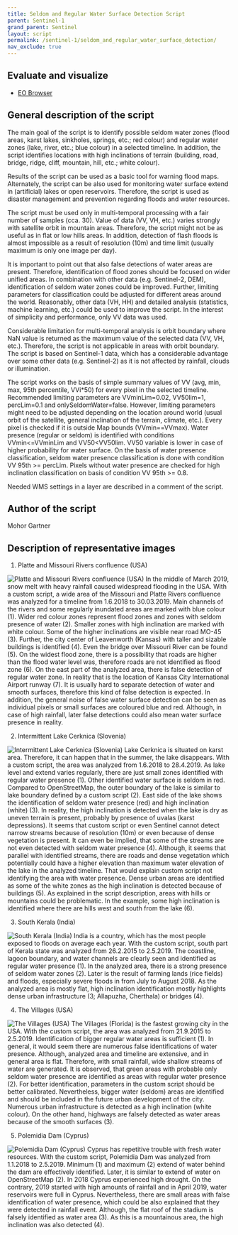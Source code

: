 ```yaml
---
title: Seldom and Regular Water Surface Detection Script
parent: Sentinel-1
grand_parent: Sentinel
layout: script
permalink: /sentinel-1/seldom_and_regular_water_surface_detection/
nav_exclude: true
---
```



## Evaluate and visualize
- [EO Browser](https://sentinelshare.page.link/6xU6)

## General description of the script

The main goal of the script is to identify possible seldom water zones (flood areas, karst lakes, sinkholes, springs, etc.; red colour) and regular water zones (lake, river, etc.; blue colour) in a selected timeline. In addition, the script identifies locations with high inclinations of terrain (building, road, bridge, ridge, cliff, mountain, hill, etc.; white colour).

Results of the script can be used as a basic tool for warning flood maps. Alternately, the script can be also used for monitoring water surface extend in (artificial) lakes or open reservoirs. Therefore, the script is used as disaster management and prevention regarding floods and water resources. 

The script must be used only in multi-temporal processing with a fair number of samples (cca. 30). Value of data (VV, VH, etc.) varies strongly with satellite orbit in mountain areas. Therefore, the script might not be as useful as in flat or low hills areas. In addition, detection of flash floods is almost impossible as a result of resolution (10m) and time limit (usually maximum is only one image per day).

It is important to point out that also false detections of water areas are present. Therefore, identification of flood zones should be focused on wider unified areas. In combination with other data (e.g. Sentinel-2, DEM), identification of seldom water zones could be improved. Further, limiting parameters for classification could be adjusted for different areas around the world. Reasonably, other data (VH, HH) and detailed analysis (statistics, machine learning, etc.) could be used to improve the script. In the interest of simplicity and performance, only VV data was used.

Considerable limitation for multi-temporal analysis is orbit boundary where NaN value is returned as the maximum value of the selected data (VV, VH, etc.). Therefore, the script is not applicable in areas with orbit boundary. The script is based on Sentinel-1 data, which has a considerable advantage over some other data (e.g. Sentinel-2) as it is not affected by rainfall, clouds or illumination.

The script works on the basis of simple summary values of VV (avg, min, max, 95th percentile, VVi*50) for every pixel in the selected timeline. Recommended limiting parameters are VVminLim=0.02, VV50lim=1, percLim=0.1 and onlySeldomWater=false. However, limiting parameters might need to be adjusted depending on the location around world (usual orbit of the satellite, general inclination of the terrain, climate, etc.). Every pixel is checked if it is outside Map bounds (VVmin==VVmax). Water presence (regular or seldom) is identified with conditions VVmin<=VVminLim and VV50<VV50lim. VV50 variable is lower in case of higher probability for water surface. On the basis of water presence classification, seldom water presence classification is done with condition VV 95th >= percLim. Pixels without water presence are checked for high inclination classification on basis of condition VV 95th >= 0.8.

Needed WMS settings in a layer are described in a comment of the script.

## Author of the script

Mohor Gartner

## Description of representative images

1. Platte and Missouri Rivers confluence (USA)

![Platte and Missouri Rivers confluence (USA)](fig/01_Missouri+Platte_MT-2018-06-01_2019-03-30.PNG)
In the middle of March 2019, snow melt with heavy rainfall caused widespread flooding in the USA. With a custom script, a wide area of the Missouri and Platte Rivers confluence was analyzed for a timeline from 1.6.2018 to 30.03.2019. Main channels of the rivers and some regularly inundated areas are marked with blue colour (1). Wider red colour zones represent flood zones and zones with seldom presence of water (2). Smaller zones with high inclination are marked with white colour. Some of the higher inclinations are visible near road MO-45 (3). Further, the city center of Leavenworth (Kansas) with taller and sizable buildings is identified (4). Even the bridge over Missouri River can be found (5). On the widest flood zone, there is a possibility that roads are higher than the flood water level was, therefore roads are not identified as flood zone (6). On the east part of the analyzed area, there is false detection of regular water zone. In reality that is the location of Kansas City International Airport runway (7). It is usually hard to separate detection of water and smooth surfaces, therefore this kind of false detection is expected. In addition, the general noise of false water surface detection can be seen as individual pixels or small surfaces are coloured blue and red. Although, in case of high rainfall, later false detections could also mean water surface presence in reality.

2. Intermittent Lake Cerknica (Slovenia)

![Intermittent Lake Cerknica (Slovenia)](fig/02_Cerknica_MT-2018-06-01_2019-04-28.PNG)
Lake Cerknica is situated on karst area. Therefore, it can happen that in the summer, the lake disappears. With a custom script, the area was analyzed from 1.6.2018 to 28.4.2019. As lake level and extend varies regularly, there are just small zones identified with regular water presence (1). Other identified water surface is seldom in red. Compared to OpenStreetMap, the outer boundary of the lake is similar to lake boundary defined by a custom script (2). East side of the lake shows the identification of seldom water presence (red) and high inclination (white) (3). In reality, the high inclination is detected when the lake is dry as uneven terrain is present, probably by presence of uvalas (karst depressions). It seems that custom script or even Sentinel cannot detect narrow streams because of resolution (10m) or even because of dense vegetation is present. It can even be implied, that some of the streams are not even detected with seldom water presence (4). Although, it seems that parallel with identified streams, there are roads and dense vegetation which potentially could have a higher elevation than maximum water elevation of the lake in the analyzed timeline. That would explain custom script not identifying the area with water presence. Dense urban areas are identified as some of the white zones as the high inclination is detected because of buildings (5). As explained in the script description, areas with hills or mountains could be problematic. In the example, some high inclination is identified where there are hills west and south from the lake (6).

3. South Kerala (India)

![South Kerala (India)](fig/03_Kerala_MT-2015-02-26_2019-05-02.PNG)
India is a country, which has the most people exposed to floods on average each year. With the custom script, south part of Kerala state was analyzed from 26.2.2015 to 2.5.2019. The coastline, lagoon boundary, and water channels are clearly seen and identified as regular water presence (1). In the analyzed area, there is a strong presence of seldom water zones (2). Later is the result of farming lands (rice fields) and floods, especially severe floods in from July to August 2018. As the analyzed area is mostly flat, high inclination identification mostly highlights dense urban infrastructure (3; Allapuzha, Cherthala) or bridges (4). 

4. The Villages (USA)

![The Villages (USA)](fig/04_TheVillages_MT-2015-09-21_2019-05-02.PNG)
The Villages (Florida) is the fastest growing city in the USA. With the custom script, the area was analyzed from 21.9.2015 to 2.5.2019.  Identification of bigger regular water areas is sufficient (1). In general, it would seem there are numerous false identifications of water presence. Although, analyzed area and timeline are extensive, and in general area is flat. Therefore, with small rainfall, wide shallow streams of water are generated. It is observed, that green areas with probable only seldom water presence are identified as areas with regular water presence (2). For better identification, parameters in the custom script should be better calibrated. Nevertheless, bigger water (seldom) areas are identified and should be included in the future urban development of the city. Numerous urban infrastructure is detected as a high inclination (white colour). On the other hand, highways are falsely detected as water areas because of the smooth surfaces (3).

5. Polemidia Dam (Cyprus)

![Polemidia Dam (Cyprus)](fig/05_PolemidiaDam_MT-2018-01-01_2019-05-02.PNG)
Cyprus has repetitive trouble with fresh water resources. With the custom script, Polemidia Dam was analyzed from 1.1.2018 to 2.5.2019. Minimum (1) and maximum (2) extend of water behind the dam are effectively identified. Later, it is similar to extend of water on OpenStreetMap (2). In 2018 Cyprus experienced high drought. On the contrary, 2019 started with high amounts of rainfall and in April 2019, water reservoirs were full in Cyprus. Nevertheless, there are small areas with false identification of water presence, which could be also explained that they were detected in rainfall event. Although, the flat roof of the stadium is falsely identified as water area (3). As this is a mountainous area, the high inclination was also detected (4).
